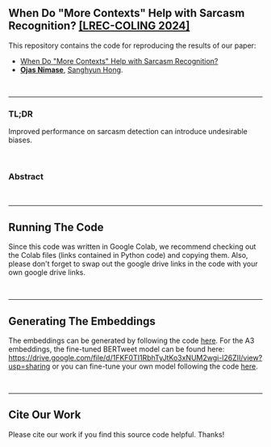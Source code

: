 ## When Do "More Contexts" Help with Sarcasm Recognition? [[LREC-COLING 2024]](https://lrec-coling-2024.org/)

This repository contains the code for reproducing the results of our paper:

- [When Do "More Contexts" Help with Sarcasm Recognition?](https://arxiv.org/abs/2310.19152)
- **[Ojas Nimase](mailto:ojasnimase@gmail.com)**, [Sanghyun Hong](https://sanghyun-hong.com).

&nbsp;

----

### TL;DR

Improved performance on sarcasm detection can introduce undesirable biases.

&nbsp;

### Abstract


&nbsp;

----

## Running The Code

Since this code was written in Google Colab, we recommend checking out the Colab files (links contained in Python code) and copying them. Also, please don't forget to swap out the google drive links in the code with your own google drive links.

&nbsp;

----

## Generating The Embeddings

The embeddings can be generated by following the code [here](Code/iac_v2,_iac_v1,_and_tweets_data_embedding_creation.py). For the A3 embeddings, the fine-tuned BERTweet model can be found here: https://drive.google.com/file/d/1FKF0TI1RbhTyJtKo3xNUM2wgi-l26ZII/view?usp=sharing or you can fine-tune your own model following the code [here](Code/fine_tuning_bertweet_via_simclr.py).

&nbsp;

----

## Cite Our Work

Please cite our work if you find this source code helpful. Thanks!



&nbsp;
